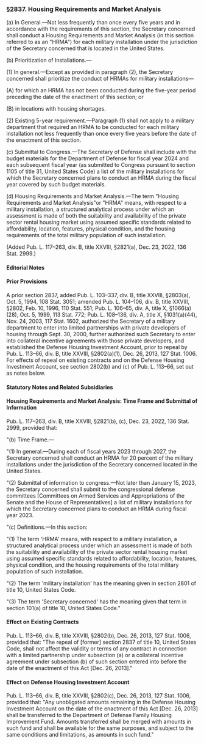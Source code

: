 ### §2837. Housing Requirements and Market Analysis ###

(a) In General.—Not less frequently than once every five years and in accordance with the requirements of this section, the Secretary concerned shall conduct a Housing Requirements and Market Analysis (in this section referred to as an "HRMA") for each military installation under the jurisdiction of the Secretary concerned that is located in the United States.

(b) Prioritization of Installations.—

(1) In general.—Except as provided in paragraph (2), the Secretary concerned shall prioritize the conduct of HRMAs for military installations—

(A) for which an HRMA has not been conducted during the five-year period preceding the date of the enactment of this section; or

(B) in locations with housing shortages.

(2) Existing 5-year requirement.—Paragraph (1) shall not apply to a military department that required an HRMA to be conducted for each military installation not less frequently than once every five years before the date of the enactment of this section.

(c) Submittal to Congress.—The Secretary of Defense shall include with the budget materials for the Department of Defense for fiscal year 2024 and each subsequent fiscal year (as submitted to Congress pursuant to section 1105 of title 31, United States Code) a list of the military installations for which the Secretary concerned plans to conduct an HRMA during the fiscal year covered by such budget materials.

(d) Housing Requirements and Market Analysis.—The term "Housing Requirements and Market Analysis"or "HRMA" means, with respect to a military installation, a structured analytical process under which an assessment is made of both the suitability and availability of the private sector rental housing market using assumed specific standards related to affordability, location, features, physical condition, and the housing requirements of the total military population of such installation.

(Added Pub. L. 117–263, div. B, title XXVIII, §2821(a), Dec. 23, 2022, 136 Stat. 2999.)

#### **Editorial Notes** ####

#### Prior Provisions ####

A prior section 2837, added Pub. L. 103–337, div. B, title XXVIII, §2803(a), Oct. 5, 1994, 108 Stat. 3051; amended Pub. L. 104–106, div. B, title XXVIII, §2802, Feb. 10, 1996, 110 Stat. 551; Pub. L. 106–65, div. A, title X, §1066(a)(28), Oct. 5, 1999, 113 Stat. 772; Pub. L. 108–136, div. A, title X, §1031(a)(44), Nov. 24, 2003, 117 Stat. 1602, authorized the Secretary of a military department to enter into limited partnerships with private developers of housing through Sept. 30, 2000, further authorized such Secretary to enter into collateral incentive agreements with those private developers, and established the Defense Housing Investment Account, prior to repeal by Pub. L. 113–66, div. B, title XXVIII, §2802(a)(1), Dec. 26, 2013, 127 Stat. 1006. For effects of repeal on existing contracts and on the Defense Housing Investment Account, see section 2802(b) and (c) of Pub. L. 113–66, set out as notes below.

#### **Statutory Notes and Related Subsidiaries** ####

#### Housing Requirements and Market Analysis: Time Frame and Submittal of Information ####

Pub. L. 117–263, div. B, title XXVIII, §2821(b), (c), Dec. 23, 2022, 136 Stat. 2999, provided that:

"(b) Time Frame.—

"(1) In general.—During each of fiscal years 2023 through 2027, the Secretary concerned shall conduct an HRMA for 20 percent of the military installations under the jurisdiction of the Secretary concerned located in the United States.

"(2) Submittal of information to congress.—Not later than January 15, 2023, the Secretary concerned shall submit to the congressional defense committees [Committees on Armed Services and Appropriations of the Senate and the House of Representatives] a list of military installations for which the Secretary concerned plans to conduct an HRMA during fiscal year 2023.

"(c) Definitions.—In this section:

"(1) The term 'HRMA' means, with respect to a military installation, a structured analytical process under which an assessment is made of both the suitability and availability of the private sector rental housing market using assumed specific standards related to affordability, location, features, physical condition, and the housing requirements of the total military population of such installation.

"(2) The term 'military installation' has the meaning given in section 2801 of title 10, United States Code.

"(3) The term 'Secretary concerned' has the meaning given that term in section 101(a) of title 10, United States Code."

#### Effect on Existing Contracts ####

Pub. L. 113–66, div. B, title XXVIII, §2802(b), Dec. 26, 2013, 127 Stat. 1006, provided that: "The repeal of [former] section 2837 of title 10, United States Code, shall not affect the validity or terms of any contract in connection with a limited partnership under subsection (a) or a collateral incentive agreement under subsection (b) of such section entered into before the date of the enactment of this Act [Dec. 26, 2013]."

#### Effect on Defense Housing Investment Account ####

Pub. L. 113–66, div. B, title XXVIII, §2802(c), Dec. 26, 2013, 127 Stat. 1006, provided that: "Any unobligated amounts remaining in the Defense Housing Investment Account on the date of the enactment of this Act [Dec. 26, 2013] shall be transferred to the Department of Defense Family Housing Improvement Fund. Amounts transferred shall be merged with amounts in such fund and shall be available for the same purposes, and subject to the same conditions and limitations, as amounts in such fund."